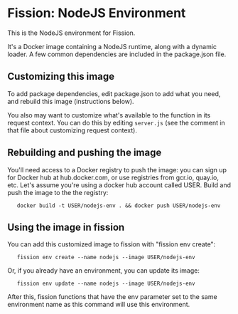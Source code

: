 # Fission: NodeJS Environment

This is the NodeJS environment for Fission.

It's a Docker image containing a NodeJS runtime, along with a dynamic
loader.  A few common dependencies are included in the package.json
file.

## Customizing this image

To add package dependencies, edit package.json to add what you need,
and rebuild this image (instructions below).

You also may want to customize what's available to the function in its
request context.  You can do this by editing `server.js` (see the
comment in that file about customizing request context).

## Rebuilding and pushing the image

You'll need access to a Docker registry to push the image: you can
sign up for Docker hub at hub.docker.com, or use registries from
gcr.io, quay.io, etc.  Let's assume you're using a docker hub account
called USER.  Build and push the image to the the registry:

```
   docker build -t USER/nodejs-env . && docker push USER/nodejs-env
```

## Using the image in fission

You can add this customized image to fission with "fission env
create":

```
   fission env create --name nodejs --image USER/nodejs-env
```

Or, if you already have an environment, you can update its image:

```
   fission env update --name nodejs --image USER/nodejs-env   
```

After this, fission functions that have the env parameter set to the
same environment name as this command will use this environment.